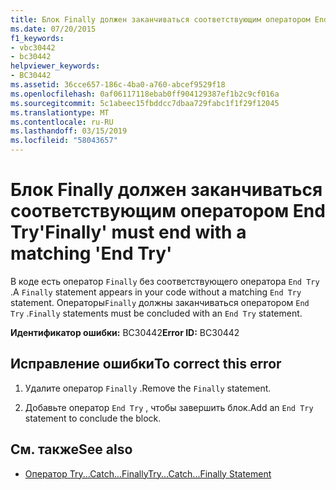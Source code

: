 ```yaml
---
title: Блок Finally должен заканчиваться соответствующим оператором End Try
ms.date: 07/20/2015
f1_keywords:
- vbc30442
- bc30442
helpviewer_keywords:
- BC30442
ms.assetid: 36cce657-186c-4ba0-a760-abcef9529f18
ms.openlocfilehash: 0af06117118ebab0ff904129387ef1b2c9cf016a
ms.sourcegitcommit: 5c1abeec15fbddcc7dbaa729fabc1f1f29f12045
ms.translationtype: MT
ms.contentlocale: ru-RU
ms.lasthandoff: 03/15/2019
ms.locfileid: "58043657"
---
```

# <a name="finally-must-end-with-a-matching-end-try"></a><span data-ttu-id="3b74c-102">Блок Finally должен заканчиваться соответствующим оператором End Try</span><span class="sxs-lookup"><span data-stu-id="3b74c-102">'Finally' must end with a matching 'End Try'</span></span>
<span data-ttu-id="3b74c-103">В коде есть оператор `Finally` без соответствующего оператора `End Try` .</span><span class="sxs-lookup"><span data-stu-id="3b74c-103">A `Finally` statement appears in your code without a matching `End Try` statement.</span></span> <span data-ttu-id="3b74c-104">Операторы`Finally` должны заканчиваться оператором `End Try` .</span><span class="sxs-lookup"><span data-stu-id="3b74c-104">`Finally` statements must be concluded with an `End Try` statement.</span></span>  
  
 <span data-ttu-id="3b74c-105">**Идентификатор ошибки:** BC30442</span><span class="sxs-lookup"><span data-stu-id="3b74c-105">**Error ID:** BC30442</span></span>  
  
## <a name="to-correct-this-error"></a><span data-ttu-id="3b74c-106">Исправление ошибки</span><span class="sxs-lookup"><span data-stu-id="3b74c-106">To correct this error</span></span>  
  
1.  <span data-ttu-id="3b74c-107">Удалите оператор `Finally` .</span><span class="sxs-lookup"><span data-stu-id="3b74c-107">Remove the `Finally` statement.</span></span>  
  
2.  <span data-ttu-id="3b74c-108">Добавьте оператор `End Try` , чтобы завершить блок.</span><span class="sxs-lookup"><span data-stu-id="3b74c-108">Add an `End Try` statement to conclude the block.</span></span>  
  
## <a name="see-also"></a><span data-ttu-id="3b74c-109">См. также</span><span class="sxs-lookup"><span data-stu-id="3b74c-109">See also</span></span>

- [<span data-ttu-id="3b74c-110">Оператор Try...Catch...Finally</span><span class="sxs-lookup"><span data-stu-id="3b74c-110">Try...Catch...Finally Statement</span></span>](../../visual-basic/language-reference/statements/try-catch-finally-statement.md)
